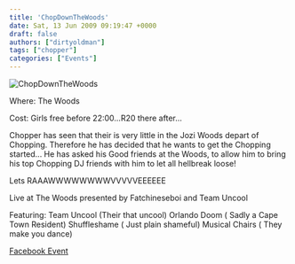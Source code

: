 ```yaml
---
title: 'ChopDownTheWoods'
date: Sat, 13 Jun 2009 09:19:47 +0000
draft: false
authors: ["dirtyoldman"]
tags: ["chopper"]
categories: ["Events"]
---
```


![ChopDownTheWoods](http://profile.ak.facebook.com/object3/55/102/n87141758084_7347.jpg)

Where: The Woods

Cost: Girls free before 22:00...R20 there after...

Chopper has seen that their is very little in the Jozi Woods depart of Chopping. Therefore he has decided that he wants to get the Chopping started... He has asked his Good friends at the Woods, to allow him to bring his top Chopping DJ friends with him to let all hellbreak loose!

Lets RAAAWWWWWWWWVVVVVEEEEEE

Live at The Woods presented by Fatchineseboi and Team Uncool

Featuring: Team Uncool (Their that uncool) Orlando Doom ( Sadly a Cape Town Resident) Shuffleshame ( Just plain shameful) Musical Chairs ( They make you dance)

[Facebook Event](http://www.facebook.com/event.php?eid=87141758084)